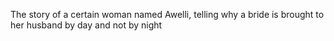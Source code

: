 The story of a certain woman named Awelli, telling why a bride is brought to her husband by day and not by night
